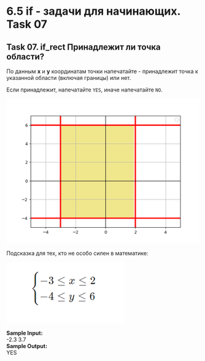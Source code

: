 # 6.5 if - задачи для начинающих. Task 07

## **Task 07. if_rect Принадлежит ли точка области?**

По данным **x** и **y** координатам точки напечатайте - принадлежит точка к указанной области (включая границы) или нет.  

Если принадлежит, напечатайте `YES`, иначе напечатайте `NO`.  

![6.5.7.Task07_if_rect.png](6.5.7.Task07_if_rect.png "6.5.7.Task07_if_rect.png")  

Подсказка для тех, кто не особо силен в математике:  

![6.5.7.pic2.png](6.5.7.pic2.png "6.5.7.pic2.png") 

**Sample Input:**  
\-2.3 3.7  
**Sample Output:**  
YES  
